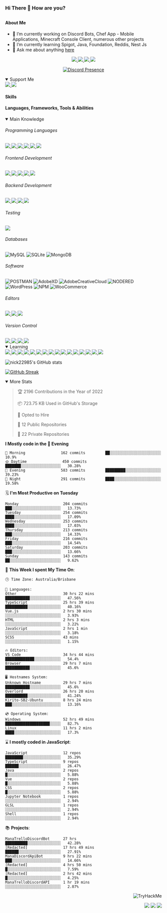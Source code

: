 ### Hi There 👋 How are you?

## <h4>About Me</h4>

- 🔭 I’m currently working on Discord Bots, Chef App - Mobile Applications, Minecraft Console Client, numerous other projects
- 🌱 I’m currently learning Spigot, Java, Foundation, Reddis, Nest Js
- 💬 Ask me about anything [here](https://github.com/nick22985/nick22985/issues)

<p align="center">
	<a href="https://discordapp.com/users/221602145462386688">
		<img src="https://img.shields.io/badge/Discord-5865F2.svg?&style=for-the-badge&logo=Discord&logoColor=white"/>
	</a>
	<a href="https://www.youtube.com/channel/UChZvyaTJSq0PweGmTpjPjRw">
		<img src="https://img.shields.io/badge/YouTube-FF0000.svg?&style=for-the-badge&logo=YouTube&logoColor=white"/>
	</a>
	<a href="https://twitter.com/nick22985">
		<img src="https://img.shields.io/badge/Twitter-1DA1F2.svg?&style=for-the-badge&logo=Twitter&logoColor=white"/>
	</a>
	<a href="https://www.npmjs.com/~nick22985">
		<img src="https://img.shields.io/badge/npm-CB3837.svg?&style=for-the-badge&logo=NPM&logoColor=white"/>
	</a>
</p>
<p align="center">
	<a href="https://discord.com/users/221602145462386688" target="_blank" rel="nofollow">
		<img src="https://lanyard-profile-readme.vercel.app/api/221602145462386688?hideStatus=true" alt="Discord Presence" align="center">
	</a>
</p>


<details open="true">
<summary>Support Me</summary>

<a href="http://patreon.com/nick22985">
	<img src="https://img.shields.io/badge/Patreon-FF424D.svg?&style=flat-square&logo=patreon&logoColor=white"/>
</a>
<a href="https://www.buymeacoffee.com/nick22985">
	<img src="https://img.shields.io/badge/Buy%20Me%20A%20Coffee-FFDD00.svg?&style=flat-square&logo=buymeacoffee&logoColor=white"/>
</a>

	
</details>

<h4>Skills</h4>
<h4>Languages, Frameworks, Tools & Abilities </h4>
<details open="true">
<summary>Main Knowledge</summary>

<h6>Programming Languages</h6>
<a href="">
	<img src="https://img.shields.io/badge/JavaScript-323330.svg?&style=flat-square&logo=javascript&logoColor=%23F7DF1E"/>
</a>
<a href="">
	<img src="https://img.shields.io/badge/TYPESCRIPT-%23007ACC.svg?&style=flat-square&logo=typescript&logoColor=white"/>
</a>
<a href="">
	<img src="https://img.shields.io/badge/PYTHON-3776AB.svg?&style=flat-square&logo=python&logoColor=white"/>
</a>
<a href="">
	<img src="https://img.shields.io/badge/C-3776AB.svg?&style=flat-square&logo=C&logoColor=white"/>
</a>
<a href="">
	<img src="https://img.shields.io/badge/C%23-239120.svg?&style=flat-square&logo=C-Sharp&logoColor=white"/>
</a>
<a href="">
	<img src="https://img.shields.io/badge/.Net-512BD4.svg?&style=flat-square&logo=.NET&logoColor=white"/>
</a>

<h6> Frontend Development </h6>
<a href="">
	<img src="https://img.shields.io/badge/React-61DAFB?style=flat-square&logo=react&logoColor=white"/>
</a>
<a href="">
	<img src="https://img.shields.io/badge/CSS3-%231572B6.svg?&style=flat-square&logo=css3&logoColor=white"/>
</a>
<a href="">
	<img src="https://img.shields.io/badge/HTML5-E34F26.svg?&style=flat-square&logo=html5&logoColor=white"/>
</a>
<a href="">
	<img src="https://img.shields.io/badge/Blazor-512BD4.svg?&style=flat-square&logo=Blazor&logoColor=white"/>
</a>
<a href="">
	<img src="https://img.shields.io/badge/Tailwind-06B6D4.svg?&style=flat-square&logo=tailwindcss&logoColor=white"/>
</a>

<h6> Backend Development </h6>
<a href="">
	<img src="https://img.shields.io/badge/NODEJS-339933.svg?&style=flat-square&logo=node.js&logoColor=white"/>
</a>
<a href="">
	<img src="https://img.shields.io/badge/NGINX-269539.svg?&style=flat-square&logo=nginx&logoColor=white"/>
</a>
<a href="">
	<img src="https://img.shields.io/badge/GRAPHQL-E10098.svg?&style=flat-square&logo=graphql&logoColor=white"/>
</a>
<a href="">
	<img src="https://img.shields.io/badge/express-000000?style=flat-square&logo=express&logoColor=white"/>
</a>

<h6>Testing</h6>
<a href="">
	<img src="https://img.shields.io/badge/cypress-17202C?style=flat-square&logo=cypress&logoColor=white"/>
</a>

<h6> Databases </h6>

![MySQL](https://img.shields.io/badge/MySQL-4479A1.svg?&style=flat-square&logo=mysql&logoColor=white)
![SQLite](https://img.shields.io/badge/SQLite-003B57.svg?&style=flat-square&logo=sqlite&logoColor=white)
![MongoDB](https://img.shields.io/badge/MONGODB-47A248.svg?&style=flat-square&logo=mongodb&logoColor=white)

<h6>Software</h6>

![POSTMAN](https://img.shields.io/badge/Postman-FF6C37.svg?&style=flat-square&logo=postman&logoColor=white)
![AdobeXD](https://img.shields.io/badge/Adobe%20XD-FF61F6.svg?&style=flat-square&logo=Adobe-XD&logoColor=black)
![AdobeCreativeCloud](https://img.shields.io/badge/Adobe%20Creative%20Cloud-DA1F26.svg?&style=flat-square&logo=Adobe-Creative-Cloud&logoColor=white)
![NODERED](https://img.shields.io/badge/node%20red-8F0000.svg?&style=flat-square&logo=node-red&logoColor=white)
![WordPress](https://img.shields.io/badge/Wordpress-21759B.svg?&style=flat-square&logo=wordpress&logoColor=white)
![NPM](https://img.shields.io/badge/npm-CB3837.svg?&style=flat-square&logo=npm&logoColor=white)
![WooCommerce](https://img.shields.io/badge/WooCommerce-96588A.svg?&style=flat-square&logo=WooCommerce&logoColor=white)

<h6> Editors </h6>
<a href="">
	<img src="https://img.shields.io/badge/VSCODE-007ACC.svg?&style=flat-square&logo=visual-studio-code"/>
</a>
<a href="">
	<img src="https://img.shields.io/badge/Visual%20Studio-5C2D91.svg?&style=flat-square&logo=visual-studio"/>
</a>
<a href="">
	<img src="https://img.shields.io/badge/INTELLIJ-000000.svg?&style=flat-square&logo=intellij-idea"/>
</a>

<h6>Version Control</h6>
<a href="">
	<img src="https://img.shields.io/badge/GITHUB-%23121011.svg?&style=flat-square&logo=github&logoColor=white"/>
</a>
<a href="">
	<img src="https://img.shields.io/badge/GITLAB-%23181717.svg?&style=flat-square&logo=gitlab&logoColor=white"/>
</a>
<a href="">
	<img src="https://img.shields.io/badge/GIT-%23F05033.svg?&style=flat-square&logo=git&logoColor=white"/>
</a>
<a href="">
	<img src="https://img.shields.io/badge/-BitBucket-darkblue?style=flat-square&logo=bitbucket"/>
</a>

<!-- <br><br><br><br>

![MicrosoftAzure](https://img.shields.io/badge/Microsoft%20Azure-232F7E?style=flat-square&logo=microsoft-azure)
![GoogleCloud](https://img.shields.io/badge/Google%20Cloud-black?style=flat-square&logo=google-cloud)
![DigitalOcean](https://img.shields.io/badge/-Digital%20Ocean-darkblue?style=flat-square&logo=digitalocean)
![Heroku](https://img.shields.io/badge/-Heroku-430098?style=flat-square&logo=heroku)
![RaspberryPi](https://img.shields.io/badge/-Raspberry%20Pi-C51A4A?style=flat-square&logo=Raspberry-Pi)
![LINUX](https://img.shields.io/badge/LINUX-FCC624?style=flat-square-square&logo=linux&logoColor=black) -->

</details>
<details open="true">
<summary>Learning</summary>
<a href="">
	<img src="(https://img.shields.io/badge/JAVA-007396.svg?&style=flat-square&logo=java&logoColor=white"/>
</a>	

<a href="">
	<img src="https://img.shields.io/badge/FIREBASE-FFCA28.svg?&style=flat-square&logo=firebase&logoColor=black"/>
</a>		
<a href="">
	<img src="https://img.shields.io/badge/KUBERNETES-326CE5.svg?&style=flat-square&logo=kubernetes&logoColor=white"/>
</a>	
<a href="">
	<img src="https://img.shields.io/badge/GITHUB%20ACTIONS-2088FF.svg?&style=flat-square&logo=github-actions&logoColor=white"/>
</a>	
<a href="">
	<img src="https://img.shields.io/badge/AMAZON%20AWS-232F3E.svg?&style=flat-square&logo=amazon-aws&logoColor=white"/>
</a>		
<a href="">
	<img src="https://img.shields.io/badge/JQUERY-0769AD.svg?&style=flat-square&logo=jquery&logoColor=white"/>
</a>	
<a href="">
	<img src="https://img.shields.io/badge/PHP-777BB4.svg?&style=flat-square&logo=php&logoColor=white"/>
</a>		
<a href="">
	<img src="https://img.shields.io/badge/DOCKER-2496ED.svg?&style=flat-square&logo=docker&logoColor=white"/>
</a>		
<a href="">
	<img src="https://img.shields.io/badge/Vue.js-4FC08D?style=flat-square&logo=Vue.js&logoColor=white"/>
</a>
<a href="">
	<img src="https://img.shields.io/badge/Vuetify-1867C0?style=flat-square&logo=vuetify"/>
</a>
<a href="">
	<img src="https://img.shields.io/badge/Bootstrap-7952B3?style=flat-square&logo=bootstrap&logoColor=white"/>
</a>
<a href="">
	<img src="https://img.shields.io/badge/NesJs-E0234E?style=flat-square&logo=nestjs&logoColor=white"/>
</a>
<a href="">
	<img src="https://img.shields.io/badge/Nextjs-000000?style=flat-square&logo=next.js&logoColor=white"/>
</a>
<a href="">
	<img src="https://img.shields.io/badge/Electron-47848F?style=flat-square&logo=electron&logoColor=white"/>
</a>
<a href="">
	<img src="https://img.shields.io/badge/webpack-8DD6F9?style=flat-square&logo=webpack&logoColor=white"/>
</a>
<a href="">
	<img src="https://img.shields.io/badge/redis-DC382D?style=flat-square&logo=redis&logoColor=white"/>
</a>

</details>

![nick22985's GitHub stats](https://github-readme-stats.vercel.app/api?username=nick22985&count_private=true&show_icons=true&theme=github_dark)

[![GitHub Streak](https://streak-stats.demolab.com/?user=Nick22985&theme=dark&hide_border=true)](https://git.io/streak-stats)

<details open="false">
<summary>More Stats</summary>

<!--START_SECTION:devStats-->
> 🏆 2196 Contributions in the Year of 2022
>
> 📦 723.75 KB Used in GitHub's Storage
>
> 💼 Opted to Hire
>
> 📖 12 Public Repositories
>
> 🔐 22 Private Repositories

**I Mostly code in the 🌆 Evening**
```text
🌅 Morning                162 commits         ██░░░░░░░░░░░░░░░░░░░░░░░   10.9%
🌞 Daytime                450 commits         ███████░░░░░░░░░░░░░░░░░░   30.28%
🌆 Evening                583 commits         █████████░░░░░░░░░░░░░░░░   39.23%
🌙 Night                  291 commits         ████░░░░░░░░░░░░░░░░░░░░░   19.58%
```
🗓️ **I'm Most Productive on Tuesday**
```text
Monday                    204 commits         ███░░░░░░░░░░░░░░░░░░░░░░   13.73%
Tuesday                   254 commits         ████░░░░░░░░░░░░░░░░░░░░░   17.09%
Wednesday                 253 commits         ████░░░░░░░░░░░░░░░░░░░░░   17.03%
Thursday                  213 commits         ███░░░░░░░░░░░░░░░░░░░░░░   14.33%
Friday                    216 commits         ███░░░░░░░░░░░░░░░░░░░░░░   14.54%
Saturday                  203 commits         ███░░░░░░░░░░░░░░░░░░░░░░   13.66%
Sunday                    143 commits         ██░░░░░░░░░░░░░░░░░░░░░░░   9.62%
```
🚀 **This Week I spent My Time On**:
```text
🕒 Time Zone: Australia/Brisbane

💬 Languages:
Other                     30 hrs 22 mins      ███████████░░░░░░░░░░░░░░   47.56%
TypeScript                25 hrs 39 mins      ██████████░░░░░░░░░░░░░░░   40.16%
Vue.js                    2 hrs 30 mins       ░░░░░░░░░░░░░░░░░░░░░░░░░   3.93%
HTML                      2 hrs 3 mins        ░░░░░░░░░░░░░░░░░░░░░░░░░   3.22%
JavaScript                2 hrs 1 min         ░░░░░░░░░░░░░░░░░░░░░░░░░   3.18%
SCSS                      43 mins             ░░░░░░░░░░░░░░░░░░░░░░░░░   1.15%

🔥 Editors:
VS Code                   34 hrs 44 mins      █████████████░░░░░░░░░░░░   54.4%
Browser                   29 hrs 7 mins       ███████████░░░░░░░░░░░░░░   45.6%

🖥️ Hostnames System:
Unknown Hostname          29 hrs 7 mins       ███████████░░░░░░░░░░░░░░   45.6%
Overlord                  26 hrs 20 mins      ██████████░░░░░░░░░░░░░░░   41.24%
Kirito-SB2-Ubuntu         8 hrs 24 mins       ███░░░░░░░░░░░░░░░░░░░░░░   13.16%

💿 Operating System:
Windows                   52 hrs 49 mins      ████████████████████░░░░░   82.7%
Linux                     11 hrs 2 mins       ████░░░░░░░░░░░░░░░░░░░░░   17.3%
```
⌛ **I mostly coded in JavaScript**:
```text
JavaScript                12 repos            ████████░░░░░░░░░░░░░░░░░   35.29%
TypeScript                9 repos             ██████░░░░░░░░░░░░░░░░░░░   26.47%
Java                      2 repos             █░░░░░░░░░░░░░░░░░░░░░░░░   5.88%
Vue                       2 repos             █░░░░░░░░░░░░░░░░░░░░░░░░   5.88%
CSS                       2 repos             █░░░░░░░░░░░░░░░░░░░░░░░░   5.88%
Jupyter Notebook          1 repos             ░░░░░░░░░░░░░░░░░░░░░░░░░   2.94%
GLSL                      1 repos             ░░░░░░░░░░░░░░░░░░░░░░░░░   2.94%
Shell                     1 repos             ░░░░░░░░░░░░░░░░░░░░░░░░░   2.94%
```
📚 **Projects**:
```text
ManaTrelloDiscordBot      27 hrs              ██████████░░░░░░░░░░░░░░░   42.28%
[Redacted]                17 hrs 49 mins      ██████░░░░░░░░░░░░░░░░░░░   27.91%
ManaDiscordApiBot         9 hrs 22 mins       ███░░░░░░░░░░░░░░░░░░░░░░   14.66%
[Redacted]                4 hrs 50 mins       █░░░░░░░░░░░░░░░░░░░░░░░░   7.59%
[Redacted]                2 hrs 42 mins       █░░░░░░░░░░░░░░░░░░░░░░░░   4.25%
ManaTrelloDiscordAPI      1 hr 19 mins        ░░░░░░░░░░░░░░░░░░░░░░░░░   2.07%
```
<!--END_SECTION:devStats-->
</details>
<p align="right">
    <img src="https://tryhackme-badges.s3.amazonaws.com/nick22985.png" alt="TryHackMe">
</p>
<p align="right">
    <img src="https://www.codewars.com/users/nick22985/badges/micro"/>
    <img src="https://wakatime.com/badge/user/06ef56ec-e763-432c-a1cc-83e10de5b5a3.svg"/>
    <img src="https://badges.pufler.dev/visits/nick22985/nick22985?color=black&logo=github" />
</p>
